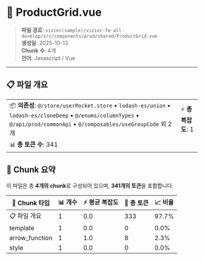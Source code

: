 # 📄 ProductGrid.vue

> **파일 경로**: `vizier(sample)/vizier-fe-all-develop/src/components/prod/shared/ProductGrid.vue`  
> **생성일**: 2025-10-13  
> **Chunk 수**: 4개  
> **언어**: Javascript / Vue
---





## 📋 파일 개요

| | |
|--|--|
| 📦 **의존성**: `@/store/userPocket.store` • `lodash-es/union` • `lodash-es/cloneDeep` • `@/enums/columnTypes` • `@/api/prod/commonApi` • `@/composables/useGroupCode` 외 2개 | ⚡ **총 복잡도**: 1 |
| 📊 **총 토큰 수**: 341 |  |






## 🧩 Chunk 요약

이 파일은 총 **4개의 chunk**로 구성되어 있으며, **341개의 토큰**을 포함합니다.

| 🧩 Chunk 타입 | 📊 개수 | ⚡ 평균 복잡도 | 📝 총 토큰 | 📈 비율 |
|---------------|--------|-------------|----------|--------|
| 📋 파일 개요 | 1 | 0.0 | 333 | 97.7% |
| template | 1 | 0.0 | 0 | 0.0% |
| arrow_function | 1 | 1.0 | 8 | 2.3% |
| style | 1 | 0.0 | 0 | 0.0% |

